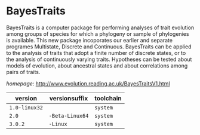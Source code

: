 # BayesTraits

BayesTraits is a computer package for performing analyses of trait   evolution among groups of species for which a phylogeny or sample of phylogenies is   available. This new package incoporates our earlier and separate programes Multistate,   Discrete and Continuous. BayesTraits can be applied to the analysis of traits that adopt   a finite number of discrete states, or to the analysis of continuously varying traits.   Hypotheses can be tested about models of evolution, about ancestral states and about   correlations among pairs of traits.

*homepage*: <http://www.evolution.reading.ac.uk/BayesTraitsV1.html>

version | versionsuffix | toolchain
--------|---------------|----------
``1.0-linux32`` |  | ``system``
``2.0`` | ``-Beta-Linux64`` | ``system``
``3.0.2`` | ``-Linux`` | ``system``
